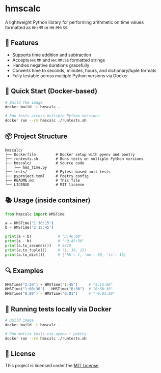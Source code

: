 # hmscalc

A lightweight Python library for performing arithmetic on time values formatted as `HH:MM` or `HH:MM:SS`.

## 🚀 Features

- Supports time addition and subtraction
- Accepts `HH:MM` and `HH:MM:SS` formatted strings
- Handles negative durations gracefully
- Converts time to seconds, minutes, hours, and dictionary/tuple formats
- Fully testable across multiple Python versions via Docker

## 🐳 Quick Start (Docker-based)

```bash
# Build the image
docker build -t hmscalc .

# Run tests across multiple Python versions
docker run --rm hmscalc ./runtests.sh
```

## 📦 Project Structure

```
hmscalc/
├── Dockerfile         # Docker setup with pyenv and poetry
├── runtests.sh        # Runs tests on multiple Python versions
├── hmscalc/           # Source code
│   └── hms_time.py
├── tests/             # Pytest-based unit tests
├── pyproject.toml     # Poetry config
├── README.md          # This file
└── LICENSE            # MIT license
```

## 📚 Usage (inside container)

```python
from hmscalc import HMSTime

a = HMSTime("1:30:15")
b = HMSTime("2:15:45")

print(a + b)            # "3:46:00"
print(a - b)            # "-0:45:30"
print(a.to_seconds())   # 5415
print(a.to_tuple())     # (1, 30, 15)
print(a.to_dict())      # {'hh': 1, 'mm': 30, 'ss': 15}
```

## 🔍 Examples

```python
HMSTime("2:30") + HMSTime("1:45")     # "4:15:00"
HMSTime("1:00:30") - HMSTime("0:30")  # "0:30:30"
HMSTime("0:00") - HMSTime("0:01")     # "-0:01:00"
```

## 🧪 Running tests locally via Docker

```bash
# Build image
docker build -t hmscalc .

# Run matrix tests via pyenv + poetry
docker run --rm hmscalc ./runtests.sh
```

## 📄 License

This project is licensed under the [MIT License](LICENSE).
